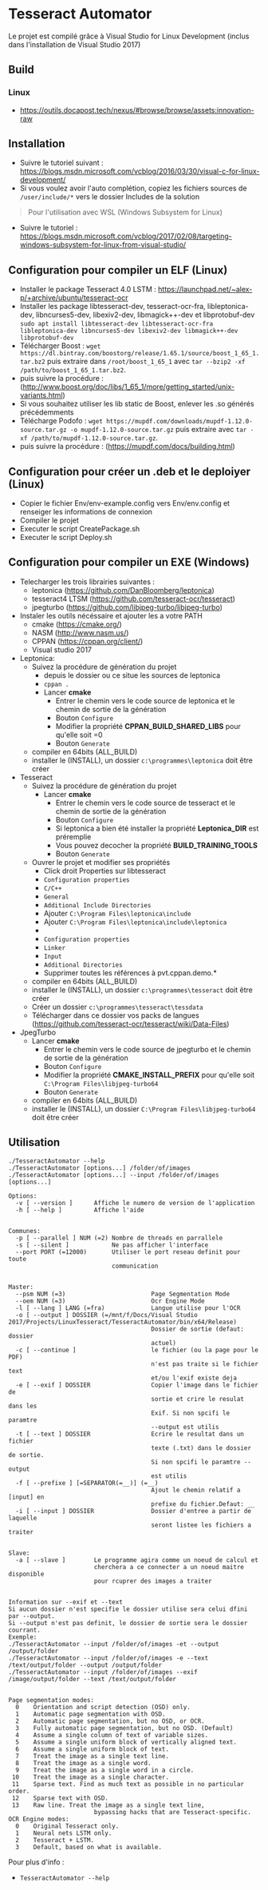 # Tesseract Automator


Le projet est compilé grâce à Visual Studio for Linux Development (inclus dans l'installation de Visual Studio 2017)

## Build
### Linux
- https://outils.docapost.tech/nexus/#browse/browse/assets:innovation-raw

## Installation
- Suivre le tutoriel suivant : https://blogs.msdn.microsoft.com/vcblog/2016/03/30/visual-c-for-linux-development/
- Si vous voulez avoir l'auto complétion, copiez les fichiers sources de `/user/include/*` vers le dossier Includes de la solution

>Pour l'utilisation avec WSL (Windows Subsystem for Linux)
- Suivre le tutoriel : https://blogs.msdn.microsoft.com/vcblog/2017/02/08/targeting-windows-subsystem-for-linux-from-visual-studio/

## Configuration pour compiler un ELF (Linux)
- Installer le package Tesseract 4.0 LSTM : https://launchpad.net/~alex-p/+archive/ubuntu/tesseract-ocr
- Installer les package libtesseract-dev, tesseract-ocr-fra, libleptonica-dev, libncurses5-dev, libexiv2-dev, libmagick++-dev et libprotobuf-dev `sudo apt install libtesseract-dev libtesseract-ocr-fra libleptonica-dev libncurses5-dev libexiv2-dev libmagick++-dev libprotobuf-dev`
- Télécharger Boost : `wget https://dl.bintray.com/boostorg/release/1.65.1/source/boost_1_65_1.tar.bz2` puis extraire dans `/root/boost_1_65_1` avec `tar --bzip2 -xf /path/to/boost_1_65_1.tar.bz2`.
- puis suivre la procédure : (http://www.boost.org/doc/libs/1_65_1/more/getting_started/unix-variants.html)
- Si vous souhaitez utiliser les lib static de Boost, enlever les .so générés précédemments
- Télécharge Podofo : `wget https://mupdf.com/downloads/mupdf-1.12.0-source.tar.gz -o mupdf-1.12.0-source.tar.gz` puis extraire avec `tar -xf /path/to/mupdf-1.12.0-source.tar.gz`.
- puis suivre la procédure : (https://mupdf.com/docs/building.html)

## Configuration pour créer un .deb et le deploiyer (Linux)
- Copier le fichier Env/env-example.config vers Env/env.config et renseiger les informations de connexion
- Compiler le projet
- Executer le script CreatePackage.sh
- Executer le script Deploy.sh

## Configuration pour compiler un EXE (Windows)
- Telecharger les trois librairies suivantes : 
  - leptonica (https://github.com/DanBloomberg/leptonica)
  - tesseract4 LTSM (https://github.com/tesseract-ocr/tesseract)
  - jpegturbo (https://github.com/libjpeg-turbo/libjpeg-turbo)
- Instaler les outils nécéssaire et ajouter les a votre PATH
  - cmake (https://cmake.org/)
  - NASM (http://www.nasm.us/)
  - CPPAN (https://cppan.org/client/)
  - Visual studio 2017
- Leptonica:
  - Suivez la procédure de génération du projet
    - depuis le dossier ou ce situe les sources de leptonica
    - ```cppan .```
    - Lancer **cmake**
      - Entrer le chemin vers le code source de leptonica et le chemin de sortie de la génération 
      - Bouton ```Configure```
      - Modifier la propriété **CPPAN_BUILD_SHARED_LIBS** pour qu'elle soit =0
      - Bouton ```Generate```
  - compiler en 64bits (ALL_BUILD)
  - installer le (INSTALL), un dossier ```c:\programmes\leptonica``` doit être créer
- Tesseract
  - Suivez la procédure de génération du projet
    - Lancer **cmake**
      - Entrer le chemin vers le code source de tesseract et le chemin de sortie de la génération 
      - Bouton ```Configure```
      - Si leptonica a bien été installer la propriété **Leptonica_DIR** est préremplie
      - Vous pouvez decocher la propriété **BUILD_TRAINING_TOOLS**
      - Bouton ```Generate```
  - Ouvrer le projet et modifier ses propriétés
    - Click droit Properties sur libtesseract
    - ```Configuration properties```
    - ```C/C++```
    - ```General```
    - ```Additional Include Directories```
    - Ajouter ```C:\Program Files\leptonica\include```
    - Ajouter ```C:\Program Files\leptonica\include\leptonica```
    - 
    - ```Configuration properties```
    - ```Linker```
    - ```Input```
    - ```Additional Directories```
    - Supprimer toutes les références à pvt.cppan.demo.* 
  - compiler en 64bits (ALL_BUILD)
  - installer le (INSTALL), un dossier ```c:\programmes\tesseract``` doit être créer
  - Créer un dossier ```c:\programmes\tesseract\tessdata```
  - Télécharger dans ce dossier vos packs de langues (https://github.com/tesseract-ocr/tesseract/wiki/Data-Files)
- JpegTurbo
    - Lancer **cmake**
      - Entrer le chemin vers le code source de jpegturbo et le chemin de sortie de la génération 
      - Bouton ```Configure```
      - Modifier la propriété **CMAKE_INSTALL_PREFIX** pour qu'elle soit ```C:\Program Files\libjpeg-turbo64```
      - Bouton ```Generate```
  - compiler en 64bits (ALL_BUILD)
  - installer le (INSTALL), un dossier ```C:\Program Files\libjpeg-turbo64``` doit être créer

## Utilisation
```Usage:
./TesseractAutomator --help
./TesseractAutomator [options...] /folder/of/images
./TesseractAutomator [options...] --input /folder/of/images [options...]

Options:
  -v [ --version ]      Affiche le numero de version de l'application
  -h [ --help ]         Affiche l'aide


Communes:
  -p [ --parallel ] NUM (=2) Nombre de threads en parrallele
  -s [ --silent ]            Ne pas afficher l'interface
  --port PORT (=12000)       Utiliser le port reseau definit pour toute
                             communication


Master:
  --psm NUM (=3)                        Page Segmentation Mode
  --oem NUM (=3)                        Ocr Engine Mode
  -l [ --lang ] LANG (=fra)             Langue utilise pour l'OCR
  -o [ --output ] DOSSIER (=/mnt/f/Docs/Visual Studio 2017/Projects/LinuxTesseract/TesseractAutomator/bin/x64/Release)
                                        Dossier de sortie (defaut: dossier
                                        actuel)
  -c [ --continue ]                     le fichier (ou la page pour le PDF)
                                        n'est pas traite si le fichier text
                                        et/ou l'exif existe deja
  -e [ --exif ] DOSSIER                 Copier l'image dans le fichier de
                                        sortie et crire le resulat dans les
                                        Exif. Si non spcifi le paramtre
                                        --output est utilis
  -t [ --text ] DOSSIER                 Ecrire le resultat dans un fichier
                                        texte (.txt) dans le dossier de sortie.
                                        Si non spcifi le paramtre --output
                                        est utilis
  -f [ --prefixe ] [=SEPARATOR(=__)] (=__)
                                        Ajout le chemin relatif a [input] en
                                        prefixe du fichier.Defaut: __
  -i [ --input ] DOSSIER                Dossier d'entree a partir de laquelle
                                        seront listee les fichiers a traiter


Slave:
  -a [ --slave ]        Le programme agira comme un noeud de calcul et
                        cherchera a ce connecter a un noeud maitre disponible
                        pour rcuprer des images a traiter


Information sur --exif et --text
Si aucun dossier n'est specifie le dossier utilise sera celui dfini par --output.
Si --output n'est pas definit, le dossier de sortie sera le dossier courrant.
Exemple:
./TesseractAutomator --input /folder/of/images -et --output /output/folder
./TesseractAutomator --input /folder/of/images -e --text /text/output/folder --output /output/folder
./TesseractAutomator --input /folder/of/images --exif /image/output/folder --text /text/output/folder


Page segmentation modes:
  0    Orientation and script detection (OSD) only.
  1    Automatic page segmentation with OSD.
  2    Automatic page segmentation, but no OSD, or OCR.
  3    Fully automatic page segmentation, but no OSD. (Default)
  4    Assume a single column of text of variable sizes.
  5    Assume a single uniform block of vertically aligned text.
  6    Assume a single uniform block of text.
  7    Treat the image as a single text line.
  8    Treat the image as a single word.
  9    Treat the image as a single word in a circle.
 10    Treat the image as a single character.
 11    Sparse text. Find as much text as possible in no particular order.
 12    Sparse text with OSD.
 13    Raw line. Treat the image as a single text line,
                        bypassing hacks that are Tesseract-specific.
OCR Engine modes:
  0    Original Tesseract only.
  1    Neural nets LSTM only.
  2    Tesseract + LSTM.
  3    Default, based on what is available.
```

Pour plus d'info :
- `TesseractAutomator --help`